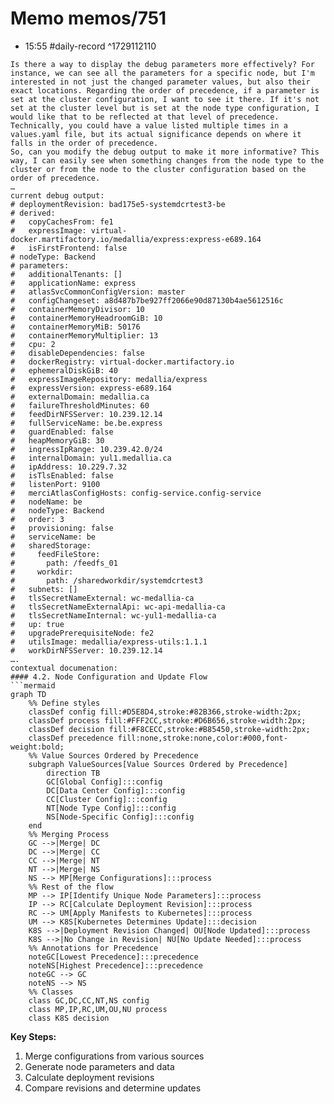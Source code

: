 # Memo memos/751
- 15:55 #daily-record ^1729112110
```
Is there a way to display the debug parameters more effectively? For instance, we can see all the parameters for a specific node, but I'm interested in not just the changed parameter values, but also their exact locations. Regarding the order of precedence, if a parameter is set at the cluster configuration, I want to see it there. If it's not set at the cluster level but is set at the node type configuration, I would like that to be reflected at that level of precedence. Technically, you could have a value listed multiple times in a values.yaml file, but its actual significance depends on where it falls in the order of precedence. 
So, can you modify the debug output to make it more informative? This way, I can easily see when something changes from the node type to the cluster or from the node to the cluster configuration based on the order of precedence.
…
current debug output:
# deploymentRevision: bad175e5-systemdcrtest3-be
# derived:
#   copyCachesFrom: fe1
#   expressImage: virtual-docker.martifactory.io/medallia/express:express-e689.164
#   isFirstFrontend: false
# nodeType: Backend
# parameters:
#   additionalTenants: []
#   applicationName: express
#   atlasSvcCommonConfigVersion: master
#   configChangeset: a8d487b7be927ff2066e90d87130b4ae5612516c
#   containerMemoryDivisor: 10
#   containerMemoryHeadroomGiB: 10
#   containerMemoryMiB: 50176
#   containerMemoryMultiplier: 13
#   cpu: 2
#   disableDependencies: false
#   dockerRegistry: virtual-docker.martifactory.io
#   ephemeralDiskGiB: 40
#   expressImageRepository: medallia/express
#   expressVersion: express-e689.164
#   externalDomain: medallia.ca
#   failureThresholdMinutes: 60
#   feedDirNFSServer: 10.239.12.14
#   fullServiceName: be.be.express
#   guardEnabled: false
#   heapMemoryGiB: 30
#   ingressIpRange: 10.239.42.0/24
#   internalDomain: yul1.medallia.ca
#   ipAddress: 10.229.7.32
#   isTlsEnabled: false
#   listenPort: 9100
#   merciAtlasConfigHosts: config-service.config-service
#   nodeName: be
#   nodeType: Backend
#   order: 3
#   provisioning: false
#   serviceName: be
#   sharedStorage:
#     feedFileStore:
#       path: /feedfs_01
#     workdir:
#       path: /sharedworkdir/systemdcrtest3
#   subnets: []
#   tlsSecretNameExternal: wc-medallia-ca
#   tlsSecretNameExternalApi: wc-api-medallia-ca
#   tlsSecretNameInternal: wc-yul1-medallia-ca
#   up: true
#   upgradePrerequisiteNode: fe2
#   utilsImage: medallia/express-utils:1.1.1
#   workDirNFSServer: 10.239.12.14
….
contextual documenation:
#### 4.2. Node Configuration and Update Flow
```mermaid
graph TD
    %% Define styles
    classDef config fill:#D5E8D4,stroke:#82B366,stroke-width:2px;
    classDef process fill:#FFF2CC,stroke:#D6B656,stroke-width:2px;
    classDef decision fill:#F8CECC,stroke:#B85450,stroke-width:2px;
    classDef precedence fill:none,stroke:none,color:#000,font-weight:bold;
    %% Value Sources Ordered by Precedence
    subgraph ValueSources[Value Sources Ordered by Precedence]
        direction TB
        GC[Global Config]:::config
        DC[Data Center Config]:::config
        CC[Cluster Config]:::config
        NT[Node Type Config]:::config
        NS[Node-Specific Config]:::config
    end
    %% Merging Process
    GC -->|Merge| DC
    DC -->|Merge| CC
    CC -->|Merge| NT
    NT -->|Merge| NS
    NS --> MP[Merge Configurations]:::process
    %% Rest of the flow
    MP --> IP[Identify Unique Node Parameters]:::process
    IP --> RC[Calculate Deployment Revision]:::process
    RC --> UM[Apply Manifests to Kubernetes]:::process
    UM --> K8S[Kubernetes Determines Update]:::decision
    K8S -->|Deployment Revision Changed| OU[Node Updated]:::process
    K8S -->|No Change in Revision| NU[No Update Needed]:::process
    %% Annotations for Precedence
    noteGC[Lowest Precedence]:::precedence
    noteNS[Highest Precedence]:::precedence
    noteGC --> GC
    noteNS --> NS
    %% Classes
    class GC,DC,CC,NT,NS config
    class MP,IP,RC,UM,OU,NU process
    class K8S decision
```
**Key Steps:**
1. Merge configurations from various sources
2. Generate node parameters and data
3. Calculate deployment revisions
4. Compare revisions and determine updates
```